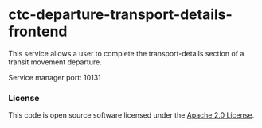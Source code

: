 
# ctc-departure-transport-details-frontend

This service allows a user to complete the transport-details section of a transit movement departure.

Service manager port: 10131

### License

This code is open source software licensed under the [Apache 2.0 License]("http://www.apache.org/licenses/LICENSE-2.0.html").